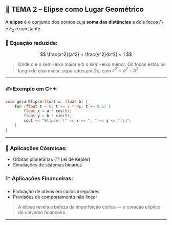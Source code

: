 ## 🧭 TEMA 2 – Elipse como Lugar Geométrico

A **elipse** é o conjunto dos pontos cuja **soma das distâncias** a dois focos $F_1$ e $F_2$ é constante.

### 📐 Equação reduzida:

$$
\frac{x^2}{a^2} + \frac{y^2}{b^2} = 1
$$

> Onde $a$ é o semi-eixo maior e $b$ o semi-eixo menor. Os focos estão ao longo do eixo maior, separados por $2c$, com $c^2 = a^2 - b^2$.

---

### ✍️ Exemplo em C++:

```cpp
void gerarElipse(float a, float b) {
    for (float t = 0; t <= 2 * PI; t += 0.1) {
        float x = a * cos(t);
        float y = b * sin(t);
        cout << "Elipse: (" << x << ", " << y << ")\n";
    }
}
```

---

### 🌌 Aplicações Cósmicas:

* Órbitas planetárias (1ª Lei de Kepler)
* Simulações de sistemas binários

### 💹 Aplicações Financeiras:

* Flutuação de ativos em ciclos irregulares
* Previsões de comportamento não linear

> A elipse revela a beleza da imperfeição cíclica — o coração elíptico do universo financeiro.

---
